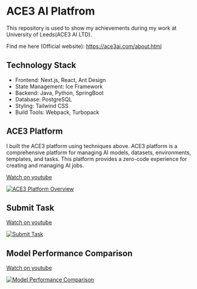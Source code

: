 # ACE3 AI Platfrom
This repository is used to show my achievements during my work at University of Leeds(ACE3 AI LTD).

Find me here (Official website): https://ace3ai.com/about.html

## Technology Stack
- Frontend: Next.js, React, Ant Design
- State Management: Ice Framework
- Backend: Java, Python, SpringBoot
- Database: PostgreSQL
- Styling: Tailwind CSS
- Build Tools: Webpack, Turbopack

## ACE3 Platform
I built the ACE3 platform using techniques above. ACE3 platform is a comprehensive platform for managing AI models, datasets, environments, templates, and tasks. This platform provides a zero-code experience for creating and managing AI jobs.

[Watch on youtube](https://www.youtube.com/watch?v=p9-PorpbBFY)

[![ACE3 Platform Overview](https://img.youtube.com/vi/p9-PorpbBFY/hqdefault.jpg)](https://www.youtube.com/watch?v=p9-PorpbBFY)

## Submit Task

[Watch on youtube](https://www.youtube.com/watch?v=AchDzHlfgb4)

[![Submit Task](https://img.youtube.com/vi/AchDzHlfgb4/hqdefault.jpg)](https://www.youtube.com/watch?v=AchDzHlfgb4)

## Model Performance Comparison
[Watch on youtube](https://www.youtube.com/watch?v=OkXnQ__nvvo)

[![Model Performance Comparison](https://img.youtube.com/vi/OkXnQ__nvvo/hqdefault.jpg)](https://www.youtube.com/watch?v=OkXnQ__nvvo)
